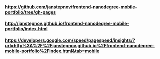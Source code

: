 #### https://github.com/janstepnov/frontend-nanodegree-mobile-portfolio/tree/gh-pages
#### http://janstepnov.github.io/frontend-nanodegree-mobile-portfolio/index.html
#### https://developers.google.com/speed/pagespeed/insights/?url=http%3A%2F%2Fjanstepnov.github.io%2Ffrontend-nanodegree-mobile-portfolio%2Findex.html&tab=mobile

